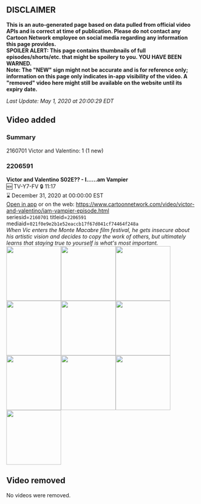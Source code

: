 ## DISCLAIMER
**This is an auto-generated page based on data pulled from official video APIs and is correct at time of publication. Please do not contact any Cartoon Network employee on social media regarding any information this page provides.**  
**SPOILER ALERT: This page contains thumbnails of full episodes/shorts/etc. that might be spoilery to you. YOU HAVE BEEN WARNED.**  
**Note: The "NEW" sign might not be accurate and is for reference only; information on this page only indicates in-app visibility of the video. A "removed" video here might still be available on the website until its expiry date.**  

_Last Update: May 1, 2020 at 20:00:29 EDT_
## Video added
### Summary
2160701 Victor and Valentino: 1 (1 new)  
### 2206591
**Victor and Valentino S02E?? - I……am Vampier**  
🆕 TV-Y7-FV 🔒 11:17  
⌛ December 31, 2020 at 00:00:00 EST  
[Open in app](https://tinyurl.com/y8lbv76c) or on the web: https://www.cartoonnetwork.com/video/victor-and-valentino/iam-vampier-episode.html  
seriesid=`2160701` titleid=`2206591` mediaid=`021f0e9e2b1e52eaccb17f67d041cf74464f248a`  
_When Vic enters the Monte Macabre film festival, he gets insecure about his artistic vision and decides to copy the work of others, but ultimately learns that staying true to yourself is what's most important._  
<a href="https://s3.amazonaws.com/cartoonorchestrator/2206591_001_1280x720.jpg"><img src="https://s3.amazonaws.com/cartoonorchestrator/2206591_001_640x360.jpg" height="144px" /></a><a href="https://s3.amazonaws.com/cartoonorchestrator/2206591_002_1280x720.jpg"><img src="https://s3.amazonaws.com/cartoonorchestrator/2206591_002_640x360.jpg" height="144px" /></a><a href="https://s3.amazonaws.com/cartoonorchestrator/2206591_003_1280x720.jpg"><img src="https://s3.amazonaws.com/cartoonorchestrator/2206591_003_640x360.jpg" height="144px" /></a><a href="https://s3.amazonaws.com/cartoonorchestrator/2206591_004_1280x720.jpg"><img src="https://s3.amazonaws.com/cartoonorchestrator/2206591_004_640x360.jpg" height="144px" /></a><a href="https://s3.amazonaws.com/cartoonorchestrator/2206591_005_1280x720.jpg"><img src="https://s3.amazonaws.com/cartoonorchestrator/2206591_005_640x360.jpg" height="144px" /></a><a href="https://s3.amazonaws.com/cartoonorchestrator/2206591_006_1280x720.jpg"><img src="https://s3.amazonaws.com/cartoonorchestrator/2206591_006_640x360.jpg" height="144px" /></a><a href="https://s3.amazonaws.com/cartoonorchestrator/2206591_007_1280x720.jpg"><img src="https://s3.amazonaws.com/cartoonorchestrator/2206591_007_640x360.jpg" height="144px" /></a><a href="https://s3.amazonaws.com/cartoonorchestrator/2206591_008_1280x720.jpg"><img src="https://s3.amazonaws.com/cartoonorchestrator/2206591_008_640x360.jpg" height="144px" /></a><a href="https://s3.amazonaws.com/cartoonorchestrator/2206591_009_1280x720.jpg"><img src="https://s3.amazonaws.com/cartoonorchestrator/2206591_009_640x360.jpg" height="144px" /></a><a href="https://s3.amazonaws.com/cartoonorchestrator/2206591_010_1280x720.jpg"><img src="https://s3.amazonaws.com/cartoonorchestrator/2206591_010_640x360.jpg" height="144px" /></a>
## Video removed
No videos were removed.  
